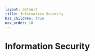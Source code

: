 ```yaml
---
layout: default
title: Information Security
has_children: true
nav_order: 10
---
```


# Information Security